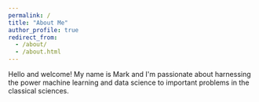 ```yaml
---
permalink: /
title: "About Me"
author_profile: true
redirect_from: 
  - /about/
  - /about.html
---
```


Hello and welcome! My name is Mark and I'm passionate about harnessing the power machine learning and data science to important problems in the classical sciences. 